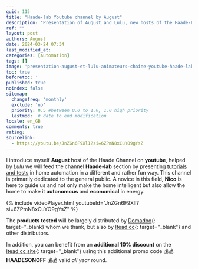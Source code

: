 ```yaml
---
guid: 115
title: "Haade-lab Youtube channel by August"
description: "Presentation of August and Lulu, new hosts of the Haade-Lab channel, presenting home automation tutorials and tests"
ref: ""
layout: post
authors: August
date: 2024-03-24 07:34
last_modified_at: 
categories: [Automation]
tags: []
image: 'presentation-august-et-lulu-animateurs-chaine-youtube-haade-lab.png'
toc: true
beforetoc: ''
published: true
noindex: false
sitemap:
  changefreq: 'monthly'
  exclude: 'no'
  priority: 0.5 #between 0.0 to 1.0, 1.0 high priority
  lastmod:  # date to end modification
locale: en_GB
comments: true
rating:  
sourcelink:
  - https://youtu.be/JnZGn6F9XlI?si=6ZPmN8xCuYO9gYsZ
---
```


I introduce myself **August** host of the Haade Channel on **youtube**, helped by *Lulu* we will feed the channel **Haade-lab** section by presenting <ins>tutorials and tests</ins > in home automation in a different and rather fun way. This channel is primarily dedicated to the general public.
A novice in this field, **Nico** is here to guide us and not only make the home intelligent but also allow the home to make it **autonomous** and **economical** in energy.

{% include videoPlayer.html youtubeId="JnZGn6F9XlI?si=6ZPmN8xCuYO9gYsZ" %}

The **products tested** will be largely distributed by [Domadoo](https://www.domadoo.fr/fr/?domid=39&id_campaign=31){: target="_blank} whom we thank, but also by [Itead.cc](https://itead.cc/ref/122/){: target="_blank"} and other distributors.

In addition, you can benefit from an **additional 10% discount** on the [Itead.cc site](https://itead.cc/ref/122/){: target="_blank"} using this additional promo code 💰💰 **HAADESONOFF** 💰💰 valid *all year* round.

